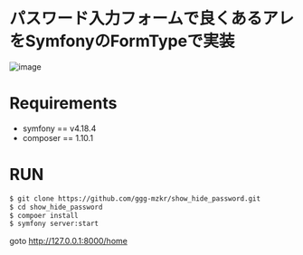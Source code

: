 # パスワード入力フォームで良くあるアレをSymfonyのFormTypeで実装

![image](https://raw.github.com/wiki/ggg-mzkr/show_hide_password/images/image.gif)

# Requirements
* symfony == v4.18.4
* composer == 1.10.1


# RUN
```bash
$ git clone https://github.com/ggg-mzkr/show_hide_password.git
$ cd show_hide_password
$ compoer install
$ symfony server:start
```

goto http://127.0.0.1:8000/home